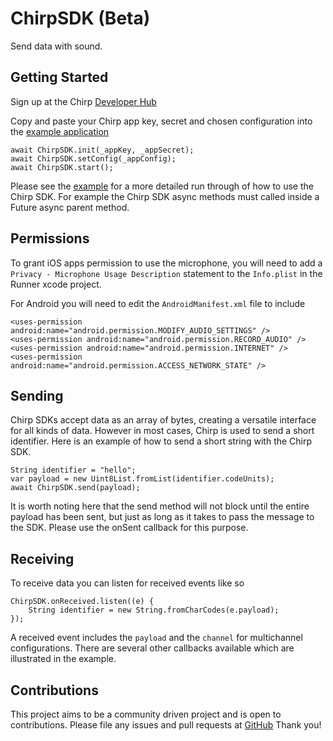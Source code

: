 # ChirpSDK (Beta)

Send data with sound.

## Getting Started

Sign up at the Chirp [Developer Hub](https://developers.chirp.io/sign-up)

Copy and paste your Chirp app key, secret and chosen configuration into the
[example application](https://github.com/chirp/chirp-flutter/tree/master/chirpsdk/example)

    await ChirpSDK.init(_appKey, _appSecret);
    await ChirpSDK.setConfig(_appConfig);
    await ChirpSDK.start();

Please see the [example](https://github.com/chirp/chirp-flutter/tree/master/chirpsdk/example)
for a more detailed run through of how to use the Chirp SDK.
For example the Chirp SDK async methods must called inside a Future async parent method.

## Permissions

To grant iOS apps permission to use the microphone, you will need to add a `Privacy - Microphone Usage Description`
statement to the `Info.plist` in the Runner xcode project.

For Android you will need to edit the `AndroidManifest.xml` file to include

    <uses-permission android:name="android.permission.MODIFY_AUDIO_SETTINGS" />
    <uses-permission android:name="android.permission.RECORD_AUDIO" />
    <uses-permission android:name="android.permission.INTERNET" />
    <uses-permission android:name="android.permission.ACCESS_NETWORK_STATE" />

## Sending

Chirp SDKs accept data as an array of bytes, creating a versatile interface for all kinds of data.
However in most cases, Chirp is used to send a short identifier. Here is an example of how to send
a short string with the Chirp SDK.

    String identifier = "hello";
    var payload = new Uint8List.fromList(identifier.codeUnits);
    await ChirpSDK.send(payload);

It is worth noting here that the send method will not block until the entire payload has been sent,
but just as long as it takes to pass the message to the SDK. Please use the onSent callback for this
purpose.

## Receiving

To receive data you can listen for received events like so

    ChirpSDK.onReceived.listen((e) {
        String identifier = new String.fromCharCodes(e.payload);
    });

A received event includes the `payload` and the `channel` for multichannel configurations.
There are several other callbacks available which are illustrated in the example.

## Contributions

This project aims to be a community driven project and is open to contributions.
Please file any issues and pull requests at [GitHub](https://github.com/chirp/chirp-flutter)
Thank you!
